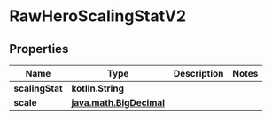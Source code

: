 
# RawHeroScalingStatV2

## Properties
Name | Type | Description | Notes
------------ | ------------- | ------------- | -------------
**scalingStat** | **kotlin.String** |  | 
**scale** | [**java.math.BigDecimal**](java.math.BigDecimal.md) |  | 



